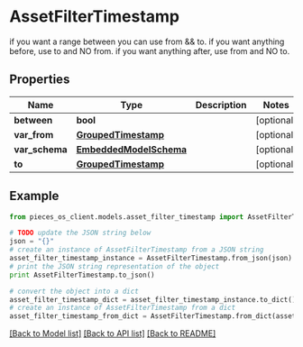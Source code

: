 # AssetFilterTimestamp

if you want a range between you can use from && to.  if you want anything before, use to and NO from.  if you want anything after, use from and NO to.

## Properties
Name | Type | Description | Notes
------------ | ------------- | ------------- | -------------
**between** | **bool** |  | [optional] 
**var_from** | [**GroupedTimestamp**](GroupedTimestamp.md) |  | [optional] 
**var_schema** | [**EmbeddedModelSchema**](EmbeddedModelSchema.md) |  | [optional] 
**to** | [**GroupedTimestamp**](GroupedTimestamp.md) |  | [optional] 

## Example

```python
from pieces_os_client.models.asset_filter_timestamp import AssetFilterTimestamp

# TODO update the JSON string below
json = "{}"
# create an instance of AssetFilterTimestamp from a JSON string
asset_filter_timestamp_instance = AssetFilterTimestamp.from_json(json)
# print the JSON string representation of the object
print AssetFilterTimestamp.to_json()

# convert the object into a dict
asset_filter_timestamp_dict = asset_filter_timestamp_instance.to_dict()
# create an instance of AssetFilterTimestamp from a dict
asset_filter_timestamp_from_dict = AssetFilterTimestamp.from_dict(asset_filter_timestamp_dict)
```
[[Back to Model list]](../README.md#documentation-for-models) [[Back to API list]](../README.md#documentation-for-api-endpoints) [[Back to README]](../README.md)


